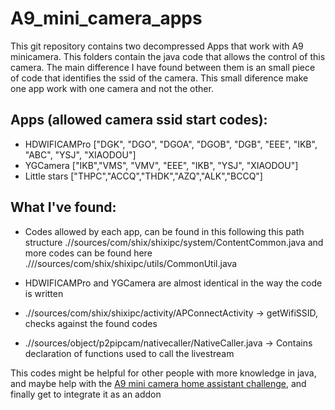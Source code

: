 # A9_mini_camera_apps

This git repository contains two decompressed Apps that work with A9 minicamera. This folders contain the java code that allows the control of this camera. The main difference I have found between them is an small piece of code that identifies the ssid of the camera. This small diference make one app work with one camera and not the other. 

## Apps (allowed camera ssid start codes):
- HDWIFICAMPro ["DGK", "DGO", "DGOA", "DGOB", "DGB", "EEE", "IKB", "ABC", "YSJ", "XIAODOU"]
- YGCamera ["IKB","VMS", "VMV", "EEE", "IKB", "YSJ", "XIAODOU"]
- Little stars ["THPC","ACCQ","THDK","AZQ","ALK","BCCQ"]

## What I've found:
- Codes allowed by each app, can be found in this following this path structure ./<APPNAME>/sources/com/shix/shixipc/system/ContentCommon.java and more codes can be found here ./<APPNAME>//sources/com/shix/shixipc/utils/CommonUtil.java

- HDWIFICAMPro and YGCamera are almost identical in the way the code is written
  
- ./<APPNAME>/sources/com/shix/shixipc/activity/APConnectActivity -> getWifiSSID, checks against the found codes
  
- ./<APPNAME>/sources/object/p2pipcam/nativecaller/NativeCaller.java -> Contains declaration of functions used to call the livestream
  

This codes might be helpful for other people with more knowledge in java, and maybe help with the [A9 mini camera home assistant challenge](https://community.home-assistant.io/t/popular-a9-mini-wi-fi-camera-the-ha-challenge/230108), and finally get to integrate it as an addon

